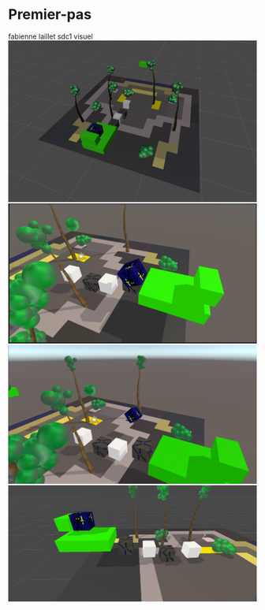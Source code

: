 # Premier-pas
fabienne laillet sdc1 visuel
<img src="README/Capture2.png">
<img src="README/Capture3.png">
<img src="README/Capture5.png">
<img src="README/Capture4.png">

 
